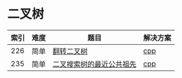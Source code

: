 # 二叉树

|索引|难度|题目|解决方案|
|----|----|----|--------|
|226|简单|[翻转二叉树](https://leetcode-cn.com/problems/invert-binary-tree/)|[cpp](..//problem/226_invertTree.md)|
|235|简单|[二叉搜索树的最近公共祖先](https://leetcode-cn.com/problems/lowest-common-ancestor-of-a-binary-search-tree/)|[cpp](../problem/235_lowestCommonAncestor.md)|

